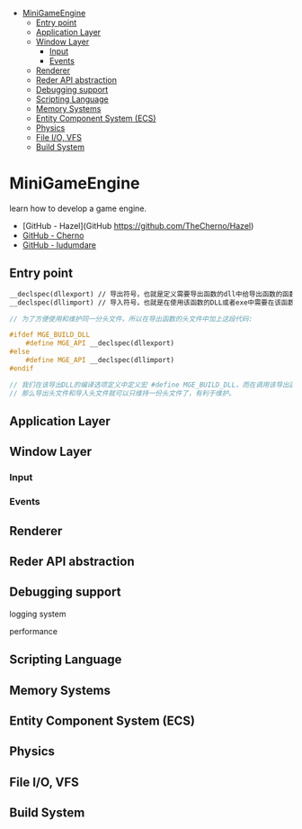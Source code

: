 - [MiniGameEngine](#minigameengine)
	- [Entry point](#entry-point)
	- [Application Layer](#application-layer)
	- [Window Layer](#window-layer)
		- [Input](#input)
		- [Events](#events)
	- [Renderer](#renderer)
	- [Reder API abstraction](#reder-api-abstraction)
	- [Debugging support](#debugging-support)
	- [Scripting Language](#scripting-language)
	- [Memory Systems](#memory-systems)
	- [Entity Component System (ECS)](#entity-component-system-ecs)
	- [Physics](#physics)
	- [File I/O, VFS](#file-io-vfs)
	- [Build System](#build-system)


# MiniGameEngine

learn how to develop a game engine.


- [GitHub - Hazel](GitHub https://github.com/TheCherno/Hazel)
- [GitHub - Cherno](https://github.com/TheCherno/Cherno)
- [GitHub - ludumdare](https://github.com/ludumdare)

## Entry point

```cpp
__declspec(dllexport) // 导出符号，也就是定义需要导出函数的dll中给导出函数的函数声明前面加上导出符号，表示该方法可以导出给其他DLL或者exe使用。
__declspec(dllimport) // 导入符号，也就是在使用该函数的DLL或者exe中需要在该函数的函数声明前面加上该符号，表示该函数方法是从其他库导入的。

// 为了方便使用和维护同一分头文件，所以在导出函数的头文件中加上这段代码:

#ifdef MGE_BUILD_DLL
	#define MGE_API __declspec(dllexport)
#else
	#define MGE_API __declspec(dllimport)
#endif

// 我们在该导出DLL的编译选项定义中定义宏 #define MGE_BUILD_DLL，而在调用该导出函数DLL的其他DLL或者exe的编译选项中不定义宏 MGE_BUILD_DLL。
// 那么导出头文件和导入头文件就可以只维持一份头文件了，有利于维护。

```

## Application Layer

## Window Layer

### Input

### Events

## Renderer

## Reder API abstraction

## Debugging support

logging system

performance

## Scripting Language

## Memory Systems

## Entity Component System (ECS)


## Physics

## File I/O, VFS

## Build System

